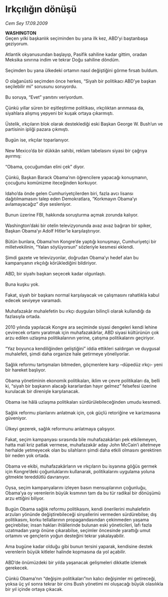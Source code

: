 # Irkçılığın dönüşü

*Cem Sey 17.09.2009*

<div class="taraf_structure_2col_1zq">
<div class="margen_n">



 <p><strong>WASHINGTON<br/></strong>Geçen yılki başkanlık seçiminden bu yana ilk kez, ABD’yi baştanbaşa geziyorum. <br/><br/>Atlantik okyanusundan başlayıp, Pasifik sahiline kadar gittim, oradan Meksika sınırına indim ve tekrar Doğu sahiline döndüm. <br/><br/>Seçimden bu yana ülkedeki ortamın nasıl değiştiğini görme fırsatı buldum. <br/><br/>O olağanüstü seçimden önce herkes, “Siyah bir politikacı ABD’ye başkan seçilebilir mi” sorusunu soruyordu. <br/><br/>Bu soruya, “Evet” yanıtını veriyordum. <br/><br/>Çünkü yıllar süren bir eşitleştirme politikası, ırkçılıktan arınmasa da, siyahlara alışmış yepyeni bir kuşak ortaya çıkarmıştı. <br/><br/>Üstelik, ırkçıların blok olarak desteklediği eski Başkan George W. Bush’un ve partisinin ipliği pazara çıkmıştı. <br/><br/>Bugün ise, ırkçılar toparlanıyor. <br/><br/>New Mexico’da bir dükkân sahibi, reklam tabelasını siyasi bir çağrıya ayırmış: <br/><br/>“Obama, çocuğumdan elini çek” diyor. <br/><br/>Çünkü, Başkan Barack Obama’nın öğrencilere yapacağı konuşmanın, çocuğunu komünizme iteceğinden korkuyor. <br/><br/>Idaho’da önde gelen Cumhuriyetçilerden biri, fazla avcı lisansı dağıtılmamasını talep eden Demokratlara, “Korkmayın Obama’yı avlamayacağız” diye sesleniyor. <br/><br/>Bunun üzerine FBI, hakkında soruşturma açmak zorunda kalıyor. <br/><br/>Washington’daki bir otelin televizyonunda avaz avaz bağıran bir spiker, Başkan Obama’yı Adolf Hitler’le karşılaştırıyor. <br/><br/>Bütün bunlara, Obama’nın Kongre’de yaptığı konuşmayı, Cumhuriyetçi bir milletvekilinin, “Yalan söylüyorsun” sözleriyle kesmesi eklendi. <br/><br/>Şimdi gazete ve televizyonlar, doğrudan Obama’yı hedef alan bu kampanyanın ırkçılığı körüklediğini bildiriyor. <br/><br/>ABD, bir siyahı başkan seçecek kadar olgunlaştı. <br/><br/>Buna kuşku yok. <br/><br/>Fakat, siyah bir başkanı normal karşılayacak ve çalışmasını rahatlıkla kabul edecek seviyeye varamadı. <br/><br/>Muhafazakâr muhalefetin bu ırkçı duyguları bilinçli olarak kullandığı da fazlasıyla ortada. <br/><br/>2010 yılında yapılacak Kongre ara seçiminde siyasi dengeleri kendi lehine çevirecek ortamı yaratmak için muhafazakârlar, ABD siyasi kültürünün çok arzu edilen uzlaşma politikalarının yerine, çatışma politikalarını geçiriyor. <br/><br/>“Yaz boyunca kendiliğinden geliştiğini” iddia ettikleri saldırgan ve duygusal muhalefeti, şimdi daha organize hale getirmeye yöneliyorlar. <br/><br/>Sağlık reformu tartışmaları bitmeden, göçmenlere karşı –düpedüz ırkçı- yeni bir hareket başlıyor. <br/><br/>Obama yönetiminin ekonomik politikaları, iklim ve çevre politikaları da, belli ki, “siyah bir başkanın alacağı kararlardan hayır gelmez” felsefesi üzerine kurulacak bir direnişle karşılanacak. <br/><br/>Obama ise hâlâ uzlaşma politikaları sürdürülebileceğinden umudu kesmedi. <br/><br/>Sağlık reformu planlarını anlatmak için, çok güçlü retoriğine ve karizmasına güveniyor. <br/><br/>Ülkeyi gezerek, sağlık reformunu anlatmaya çalışıyor. <br/><br/>Fakat, seçim kampanyası sırasında bile muhafazakârları pek etkilemeyen, hatta mali kriz patlak vermese, muhafazakâr aday John McCain’i altetmeye herhalde yetmeyecek olan bu silahların şimdi daha etkili olmasını gerektiren bir neden yok ortada. <br/><br/>Obama ve ekibi, muhafazakârların ve ırkçıların bu isyanına göğüs germek için Kongre’deki çoğunluklarını kullanarak, politikalarını uygulama yoluna gitmekte tereddütlü davranıyor. <br/><br/>Oysa, seçim kampanyalarını izleyen basın mensuplarının çoğunluğu, Obama’ya oy verenlerin büyük kısmının tam da bu tür radikal bir dönüşümü arzu ettiğini biliyor. <br/><br/>Bugün Obama sağlık reformu politikasını, kendi önerilerini muhalefetin arzuları yönünde değiştirebileceği sinyallerini vermeden sürdürebilse; dış politikasını, korku tellallarının propagandasından çekinmeden yaşama geçirebilse; insan hakları ihlâllerinde bulunan eski yöneticileri, lafı fazla uzatmadan yargı önüne çıkarabilse, seçimler öncesinde yarattığı umut ortamını ve gençlerin yoğun desteğini tekrar yakalayabilir. <br/><br/>Ama bugüne kadar olduğu gibi bunun tersini yaparak, kendisine destek verenlerin büyük kitleler halinde kopmasına da yol açabilir. <br/><br/>ABD’de önümüzdeki bir yılda yaşanacak gelişmeleri dikkatle izlemek gerekecek. <br/><br/>Çünkü Obama’nın “değişim politikaları”nın kalıcı değişimler mi getireceği, yoksa üç yıl sonra tekrar bir cins Bush yönetimi mi oluşacağı büyük olasılıkla bir yıl içinde ortaya çıkacak.</p>
<br/>
<br/>
<br/>



<br/>


<div id="taraf_not">
</div>

</div>


</div>
